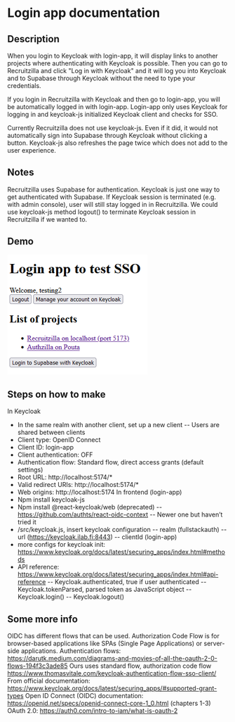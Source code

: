 # Login app documentation

## Description

When you login to Keycloak with login-app, it will display links to another projects where authenticating with Keycloak is possible.
Then you can go to Recruitzilla and click "Log in with Keycloak" and it will log you into Keycloak and to Supabase through Keycloak without the need to type your credentials.

If you login in Recruitzilla with Keycloak and then go to login-app, you will be automatically logged in with login-app.
Login-app only uses Keycloak for logging in and keycloak-js initialized Keycloak client and checks for SSO.

Currently Recruitzilla does not use keycloak-js. Even if it did, it would not automatically sign into Supabase through Keycloak without clicking a button.
Keycloak-js also refreshes the page twice which does not add to the user experience.

## Notes
Recruitzilla uses Supabase for authentication. Keycloak is just one way to get authenticated with Supabase.
If Keycloak session is terminated (e.g. with admin console), user will still stay logged in in Recruitzilla. We could use keycloak-js method logout() to terminate Keycloak session in Recruitzilla if we wanted to.

## Demo

![screenshot of login app](pictures/login-app.png)

## Steps on how to make

In Keycloak
- In the same realm with another client, set up a new client
-- Users are shared between clients
- Client type: OpenID Connect
- Client ID: login-app
- Client authentication: OFF
- Authentication flow: Standard flow, direct access grants (default settings)
- Root URL: http://localhost:5174/*
- Valid redirect URIs: http://localhost:5174/*
- Web origins: http://localhost:5174 
In frontend (login-app)
- Npm install keycloak-js
- Npm install @react-keycloak/web (deprecated)
-- https://github.com/authts/react-oidc-context
-- Newer one but haven’t tried it
- /src/keycloak.js, insert keycloak configuration
-- realm (fullstackauth)
-- url (https://keycloak.ilab.fi:8443)
-- clientId (login-app)
- more configs for keycloak init: https://www.keycloak.org/docs/latest/securing_apps/index.html#methods
- API reference: https://www.keycloak.org/docs/latest/securing_apps/index.html#api-reference
-- Keycloak.authenticated, true if user authenticated
-- Keycloak.tokenParsed, parsed token as JavaScript object
-- Keycloak.login()
-- Keycloak.logout()

## Some more info
OIDC has different flows that can be used. Authorization Code Flow is for browser-based applications like SPAs (Single Page Applications) or server-side applications.
Authentication flows: https://darutk.medium.com/diagrams-and-movies-of-all-the-oauth-2-0-flows-194f3c3ade85
Ours uses standard flow, authorization code flow
https://www.thomasvitale.com/keycloak-authentication-flow-sso-client/
From official documentation: https://www.keycloak.org/docs/latest/securing_apps/#supported-grant-types
Open ID Connect (OIDC) documentation: https://openid.net/specs/openid-connect-core-1_0.html (chapters 1-3)
OAuth 2.0: https://auth0.com/intro-to-iam/what-is-oauth-2


